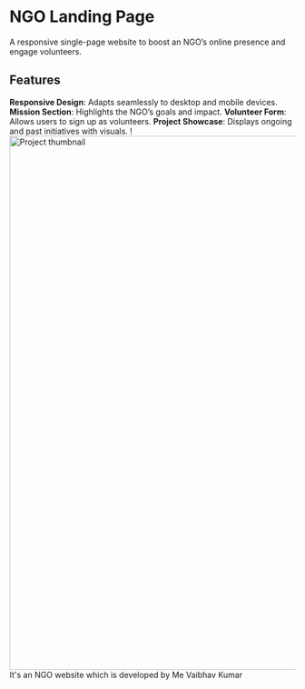 # NGO Landing Page
A responsive single-page website to boost an NGO’s online presence and engage volunteers.

## Features
**Responsive Design**: Adapts seamlessly to desktop and mobile devices.
**Mission Section**: Highlights the NGO’s goals and impact.
**Volunteer Form**: Allows users to sign up as volunteers.
**Project Showcase**: Displays ongoing and past initiatives with visuals.
!<img width="940" alt="Project thumbnail" src="https://github.com/user-attachments/assets/d79b58e0-c140-4272-8769-e24549e62f4d">
It's an NGO website which is developed by Me Vaibhav Kumar
